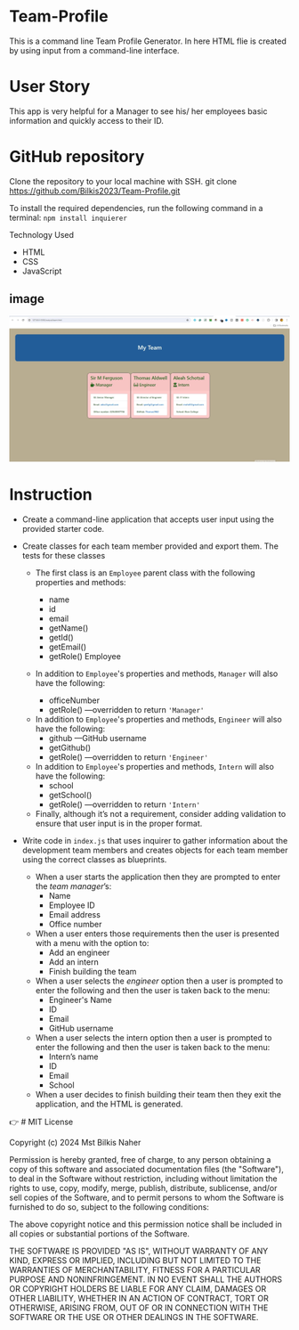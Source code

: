 # Team-Profile

This is a command line Team Profile Generator.
In here HTML flie is created by using input from a command-line interface.



# User Story

This app is very helpful for a Manager to see his/ her employees basic information and quickly access to their ID.


# GitHub repository
Clone the repository to your local machine with SSH.
git clone https://github.com/Bilkis2023/Team-Profile.git

To install the required dependencies, run the following command in a terminal:
`npm install inquierer`


Technology Used

- HTML
- CSS
- JavaScript

## image

![screenShot](./image/teamProfile.jpg)




# Instruction
  
  * Create a command-line application that accepts user input using the provided starter code.   
  * Create classes for each team member provided and export them. The tests for these classes 

    * The first class is an `Employee` parent class with the following properties and methods:       
      - name
      - id
      - email
      - getName()
      - getId()
      - getEmail()
      - getRole() Employee     
         
    * In addition to `Employee`'s properties and methods, `Manager` will also have the following:
      - officeNumber
      - getRole() &mdash;overridden to return `'Manager'`
    - In addition to `Employee`'s properties and methods, `Engineer` will also have the following:
      - github &mdash;GitHub username
      - getGithub()
      - getRole() &mdash;overridden to return `'Engineer'`
    * In addition to `Employee`'s properties and methods, `Intern` will also have the following:
      - school
      - getSchool()
      - getRole() &mdash;overridden to return `'Intern'`
    * Finally, although it’s not a requirement, consider adding validation to ensure that user input is in the proper format.   
  * Write code in `index.js` that uses inquirer to gather information about the development team members and creates objects for each team member using the correct classes as blueprints.
    * When a user starts the application then they are prompted to enter the *team manager*’s:
      - Name
      - Employee ID
      - Email address
      - Office number
    * When a user enters those requirements then the user is presented with a menu with the option to:
      - Add an engineer
      - Add an intern 
      - Finish building the team
    * When a user selects the *engineer* option then a user is prompted to enter the following and then the user is taken back to the menu:
      - Engineer's Name
      - ID
      - Email
      - GitHub username
    * When a user selects the intern option then a user is prompted to enter the following and then the user is taken back to the menu:
      - Intern’s name
      - ID
      - Email
      - School
    * When a user decides to finish building their team then they exit the application, and the HTML is generated.


   :point_right: # MIT License

Copyright (c) 2024  Mst Bilkis Naher

Permission is hereby granted, free of charge, to any person obtaining a copy
of this software and associated documentation files (the "Software"), to deal
in the Software without restriction, including without limitation the rights
to use, copy, modify, merge, publish, distribute, sublicense, and/or sell
copies of the Software, and to permit persons to whom the Software is
furnished to do so, subject to the following conditions:

The above copyright notice and this permission notice shall be included in all
copies or substantial portions of the Software.

THE SOFTWARE IS PROVIDED "AS IS", WITHOUT WARRANTY OF ANY KIND, EXPRESS OR
IMPLIED, INCLUDING BUT NOT LIMITED TO THE WARRANTIES OF MERCHANTABILITY,
FITNESS FOR A PARTICULAR PURPOSE AND NONINFRINGEMENT. IN NO EVENT SHALL THE
AUTHORS OR COPYRIGHT HOLDERS BE LIABLE FOR ANY CLAIM, DAMAGES OR OTHER
LIABILITY, WHETHER IN AN ACTION OF CONTRACT, TORT OR OTHERWISE, ARISING FROM,
OUT OF OR IN CONNECTION WITH THE SOFTWARE OR THE USE OR OTHER DEALINGS IN THE
SOFTWARE.

 